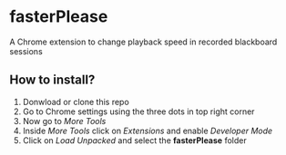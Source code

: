 # fasterPlease
A Chrome extension to change playback speed in recorded blackboard sessions 

## How to install?
<ol>
<li>Donwload or clone this repo</li>
<li>Go to Chrome settings using the three dots in top right corner</li>
<li>Now go to <i>More Tools</i></li>
<li>Inside <i>More Tools</i> click on <i>Extensions</i> and enable <i>Developer Mode</i></li>
<li>Click on <i>Load Unpacked</i> and select the <b>fasterPlease</b> folder</li>
</ol>


